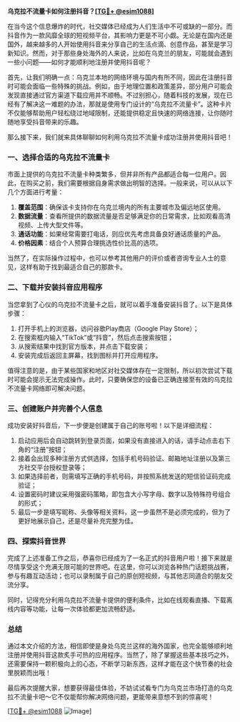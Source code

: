**乌克拉不流量卡如何注册抖音？[[TG💪+ @esim1088](https://t.me/s/esim1088)]**

在当今这个信息爆炸的时代，社交媒体已经成为人们生活中不可或缺的一部分。而抖音作为一款风靡全球的短视频平台，其影响力更是不可小觑。无论是在国内还是国外，越来越多的人开始使用抖音来分享自己的生活点滴、创意作品，甚至是学习新知识。然而，对于那些身处海外的人来说，比如在乌克兰的朋友，可能就会遇到一些小问题——如何才能顺利地注册并使用抖音呢？

首先，让我们明确一点：乌克兰本地的网络环境与国内有所不同，因此在注册抖音时可能会面临一些特殊的挑战。例如，由于地理位置和政策差异，部分用户可能会发现直接通过官方渠道下载应用并不顺畅。不过别担心，随着科技的发展，现在已经有了解决这一难题的办法，那就是使用专门设计的“乌克拉不流量卡”。这种卡片不仅能够帮助用户轻松绕过地域限制，还能提供稳定且快速的网络连接，让你随时随地享受抖音带来的乐趣。

那么接下来，我们就来具体聊聊如何利用乌克拉不流量卡成功注册并使用抖音吧！

### 一、选择合适的乌克拉不流量卡

市面上提供的乌克拉不流量卡种类繁多，但并非所有产品都适合每一位用户。因此，在购买之前，我们需要根据自身需求做出明智的选择。一般来说，可以从以下几个方面进行考量：

1. **覆盖范围**：确保该卡支持你在乌克兰境内的所有主要城市及偏远地区使用。
2. **数据流量**：查看所提供的数据流量是否足够满足你的日常需求，比如观看高清视频、上传大型文件等。
3. **通话功能**：如果经常需要打电话，则应优先考虑具备良好通话质量的产品。
4. **价格因素**：结合个人预算合理挑选性价比高的选项。

当然了，在实际操作过程中，也可以参考其他用户的评价或者咨询专业人士的意见，这样有助于找到最适合自己的那款卡。

### 二、下载并安装抖音应用程序

当您拿到了心仪的乌克拉不流量卡之后，就可以着手准备安装抖音了。以下是具体步骤：

1. 打开手机上的浏览器，访问谷歌Play商店（Google Play Store）；
2. 在搜索框内输入“TikTok”或“抖音”，然后点击搜索按钮；
3. 从搜索结果中找到官方版本，并点击下载安装；
4. 安装完成后返回主屏幕，找到图标并打开应用程序。

值得注意的是，由于某些国家和地区对社交媒体存在一定限制，所以初次尝试下载时可能会提示无法完成操作。此时，只要确保您的设备已正确连接至有效的乌克拉不流量卡网络即可解决问题。

### 三、创建账户并完善个人信息

成功安装好抖音后，下一步便是创建属于自己的账号啦！以下是详细流程：

1. 启动应用后会自动跳转到登录页面，如果没有直接进入的话，请手动点击右下角的“注册”按钮；
2. 接着会出现多种注册方式供选择，包括手机号码验证、邮箱地址注册以及第三方社交平台授权登录等；
3. 如果选择前者，则需填写正确的手机号码，并按照系统发送的短信验证码完成验证；
4. 设置密码时建议采用强密码策略，即包含大小写字母、数字以及特殊符号组合的形式；
5. 最后一步是填写昵称、头像等相关资料，这一步虽然不是必须完成的，但为了更好地展示自己，还是尽量补充完整为佳。

### 四、探索抖音世界

完成了上述准备工作之后，恭喜你已经成为了一名正式的抖音用户啦！接下来就是尽情享受这个充满无限可能的世界吧。在这里，你可以浏览各种热门话题挑战赛，参与有趣互动活动；也可以录制属于自己的原创短视频，与其他志同道合的朋友交流分享。

同时，记得充分利用乌克拉不流量卡提供的便利条件，比如在线观看直播、下载离线内容等功能，让每一次体验都更加流畅舒适。

### 总结

通过本文介绍的方法，相信即使是身处乌克兰这样的海外国家，也完全能够顺利地注册并使用抖音这款炙手可热的应用程序。当然了，除了掌握这些基本技巧之外，还需要保持一颗积极向上的心态，不断学习新东西，这样才能在这个快节奏的社会里脱颖而出哦！

最后再次提醒大家，想要获得最佳体验，不妨试试看专门为乌克兰市场打造的乌克拉不流量卡吧～它不仅能帮你解决网络问题，更能带来意想不到的惊喜呢！

[[TG💪+ @esim1088](https://t.me/s/esim1088) ![Image](https://i.postimg.cc/4NQfJmqS/Snipaste-2025-05-13-00-14-12.png)]